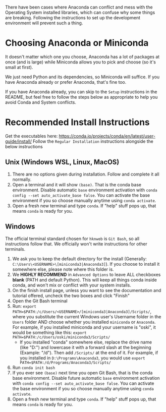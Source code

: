 There have been cases where Anaconda can conflict and mess with the Operating System installed libraries, which can confuse why some things are breaking. Following the instructions to set up the development environment will prevent such a thing.

# Choosing Anaconda or Miniconda
It doesn't matter which one you choose, Anaconda has a lot of packages at once (and is large) while Miniconda allows you to pick and choose (so it's small at first).

We just need Python and its dependencies, so Miniconda will suffice. If you have Anaconda already or prefer Anaconda, that's fine too.

If you have Anaconda already, you can skip to the `Setup` instructions in the README, but feel free to follow the steps below as appropriate to help you avoid Conda and System conflicts.

# Recommended Install Instructions
Get the executables here: https://conda.io/projects/conda/en/latest/user-guide/install/
Follow the `Regular Installation` instructions alongside the below instructions
## Unix (Windows WSL, Linux, MacOS)
1. There are no options given during installation. Follow and complete it all normally.
2. Open a terminal and it will show `(base)`. That is the conda base environment. Disable automatic `base` environment activation with `conda config --set auto_activate_base false`. You can activate the base environment if you so choose manually anytime using `conda activate`.
3. Open a fresh new terminal and type `conda`. If "help" stuff pops up, that means `conda` is ready for you.
## Windows
The official terminal standard chosen for `hknweb` is `Git Bash`, so all instructions follow that. We officially won't write instructions for other terminals.
1. We ask you to keep the default directory for the install (Generally: `C:\Users\<USERNAME>\[miniconda3|Anaconda3]`). If you choose to install it somewhere else, please note where this folder is.
2. We **HIGHLY RECOMMEND** in `Advanced Options` to leave ALL checkboxes **blank** (PATH and default Python). This will keep all things conda inside conda, and won't mix or conflict with your system installs.
3. On the finish install page, unless you want to see the documentation and tutorial offered, uncheck the two boxes and click "Finish"
4. Open the Git Bash terminal
5. Run: `export PATH=$PATH:/c/Users/<USERNAME>/[miniconda3|Anaconda3]/Scripts/`, where you substitute the current Windows user's Username folder in the `Users` folder AND choose whether you installed `miniconda` or `Anaconda`. For example, if you installed miniconda and your username is "oski", it would be something like this: `export PATH=$PATH:/c/Users/oski/miniconda3/Scripts/`
    * If you installed "conda" somewhere else, replace the drive name (like "D:") and lowercase it with a forward slash at the beginning (Example: "/d"). Then add `/Scripts/` at the end of it. For example, if you installed in `D:\Programs\Anaconda3`, you would use `export PATH=$PATH:/d/Programs/Anaconda3/Scripts/`
6. Run `conda init bash`
7. If you ever see `(base)` next time you open Git Bash, that is the conda base environment. Disable future automatic `base` environment activation with `conda config --set auto_activate_base false`. You can activate the base environment if you so choose manually anytime using `conda activate`.
8. Open a fresh new terminal and type `conda`. If "help" stuff pops up, that means `conda` is ready for you.
